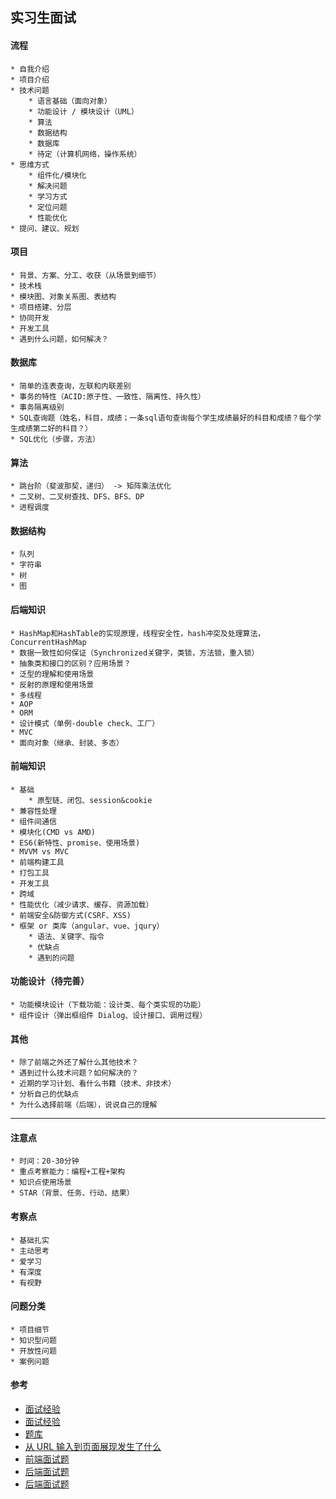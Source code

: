 ## 实习生面试

#### 流程
    * 自我介绍
    * 项目介绍
    * 技术问题
        * 语言基础（面向对象）
        * 功能设计 / 模块设计（UML）
        * 算法
        * 数据结构
        * 数据库
        * 待定（计算机网络，操作系统）
    * 思维方式
        * 组件化/模块化
        * 解决问题
        * 学习方式
        * 定位问题
        * 性能优化
    * 提问、建议、规划


#### 项目
    * 背景、方案、分工、收获（从场景到细节）
    * 技术栈
    * 模块图、对象关系图、表结构
    * 项目搭建、分层
    * 协同开发
    * 开发工具
    * 遇到什么问题，如何解决？

#### 数据库
    * 简单的连表查询，左联和内联差别
    * 事务的特性（ACID:原子性、一致性、隔离性、持久性）
    * 事务隔离级别
    * SQL查询题（姓名，科目，成绩；一条sql语句查询每个学生成绩最好的科目和成绩？每个学生成绩第二好的科目？）
    * SQL优化（步骤，方法）

#### 算法
    * 跳台阶（斐波那契，递归） -> 矩阵乘法优化
    * 二叉树、二叉树查找、DFS、BFS、DP
    * 进程调度

#### 数据结构
    * 队列
    * 字符串
    * 树
    * 图

#### 后端知识
    * HashMap和HashTable的实现原理，线程安全性，hash冲突及处理算法，ConcurrentHashMap
    * 数据一致性如何保证（Synchronized关键字，类锁，方法锁，重入锁）
    * 抽象类和接口的区别？应用场景？
    * 泛型的理解和使用场景
    * 反射的原理和使用场景
    * 多线程
    * AOP
    * ORM
    * 设计模式（单例-double check、工厂）
    * MVC
    * 面向对象（继承、封装、多态）

#### 前端知识
    * 基础
        * 原型链、闭包、session&cookie
    * 兼容性处理
    * 组件间通信
    * 模块化(CMD vs AMD)
    * ES6(新特性、promise、使用场景)
    * MVVM vs MVC
    * 前端构建工具
    * 打包工具
    * 开发工具
    * 跨域
    * 性能优化（减少请求、缓存、资源加载）
    * 前端安全&防御方式(CSRF、XSS)
    * 框架 or 类库（angular、vue、jqury）
        * 语法、关键字、指令
        * 优缺点
        * 遇到的问题

#### 功能设计（待完善）
    * 功能模块设计（下载功能：设计类、每个类实现的功能）
    * 组件设计（弹出框组件 Dialog、设计接口、调用过程）

#### 其他
    * 除了前端之外还了解什么其他技术？
    * 遇到过什么技术问题？如何解决的？
    * 近期的学习计划、看什么书籍（技术、非技术）
    * 分析自己的优缺点
    * 为什么选择前端（后端），说说自己的理解

---

#### 注意点
    * 时间：20-30分钟
    * 重点考察能力：编程+工程+架构
    * 知识点使用场景
    * STAR（背景、任务、行动、结果）


#### 考察点
    * 基础扎实
    * 主动思考
    * 爱学习
    * 有深度
    * 有视野

#### 问题分类
    * 项目细节
    * 知识型问题
    * 开放性问题
    * 案例问题


#### 参考
* [面试经验](https://bestswifter.com/bat-interview/)
* [面试经验](https://segmentfault.com/a/1190000002627927#articleHeader5)
* [题库](https://www.nowcoder.com/ta/coding-interviews?query=&asc=true&order=&page=1)
* [从 URL 输入到页面展现发生了什么](https://github.com/jirengu/frontend-interview/issues/5)
* [前端面试题](https://github.com/paddingme/Front-end-Web-Development-Interview-Question)
* [后端面试题](https://github.com/monklof/Back-End-Developer-Interview-Questions)
* [后端面试题](https://www.gitbook.com/book/zhengjianglong/note-of-interview/details)